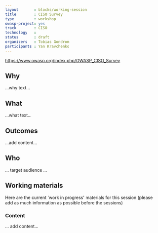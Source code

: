 ```yaml
---
layout       : blocks/working-session
title        : CISO Survey
type         : workshop
owasp-project: yes
track        : CISO
technology   :
status       : draft
organizers   : Tobias Gondrom
participants : Yan Kravchenko
---
```


https://www.owasp.org/index.php/OWASP_CISO_Survey


## Why

...why text...

## What

...what text...

## Outcomes

...add content...

## Who

... target audience ...

## Working materials

Here are the current 'work in progress' materials for this session (please add as much information as possible before the sessions)

### Content

... add content...
